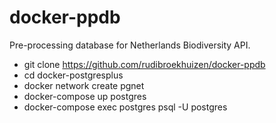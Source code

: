 # docker-ppdb

Pre-processing database for Netherlands Biodiversity API.

- git clone https://github.com/rudibroekhuizen/docker-ppdb
- cd docker-postgresplus
- docker network create pgnet
- docker-compose up postgres
- docker-compose exec postgres psql -U postgres
